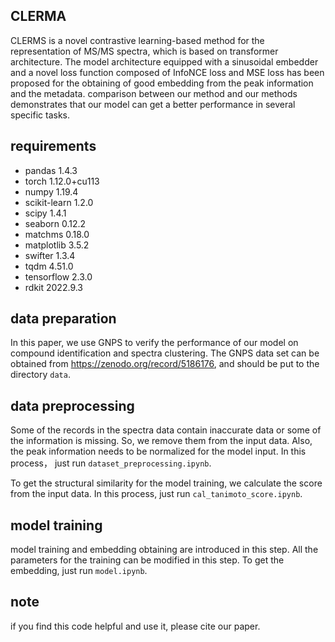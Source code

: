 ## CLERMA
CLERMS is a novel contrastive learning-based method for the representation of MS/MS spectra, which is based on transformer architecture. The model architecture equipped with a sinusoidal embedder and a novel loss function composed of InfoNCE loss and MSE loss has been proposed for the obtaining of good embedding from the peak information and the metadata. comparison between our method and our methods demonstrates that our model can get a better performance in several specific tasks.


## requirements
-  pandas              1.4.3  
-  torch               1.12.0+cu113  
-  numpy               1.19.4  
-  scikit-learn        1.2.0  
-  scipy               1.4.1  
-  seaborn             0.12.2  
-  matchms             0.18.0
-  matplotlib          3.5.2
-  swifter             1.3.4
-  tqdm                4.51.0
-  tensorflow          2.3.0
-  rdkit               2022.9.3

## data preparation
In this paper, we use GNPS to verify the performance of our model on compound identification and spectra clustering. The GNPS data set can be obtained from https://zenodo.org/record/5186176, and should be put to the directory `data`. 

## data preprocessing
Some of the records in the spectra data contain inaccurate data or some of the information is missing. So, we remove them from the input data. Also, the peak information needs to be normalized for the model input. In this process， just run `dataset_preprocessing.ipynb`. 

To get the structural similarity for the model training, we calculate the score from the input data. In this process, just run `cal_tanimoto_score.ipynb`.


## model training 
model training and embedding obtaining are introduced in this step. All the parameters for the training can be modified in this step. To get the embedding, just run `model.ipynb`.

## note
if you find this code helpful and use it, please cite our paper.
